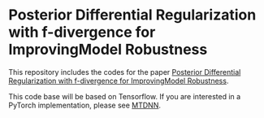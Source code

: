 # Posterior Differential Regularization with f-divergence for ImprovingModel Robustness

This repository includes the codes for the paper
[Posterior Differential Regularization with f-divergence for ImprovingModel Robustness](https://arxiv.org/abs/2010.12638).

This code base will be based on Tensorflow.
If you are interested in a PyTorch implementation, please see [MTDNN](https://github.com/namisan/mt-dnn).
